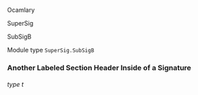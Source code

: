 Ocamlary

SuperSig

SubSigB

Module type `SuperSig.SubSigB`

### Another Labeled Section Header Inside of a Signature

<a id="type-t"></a>

###### type t
